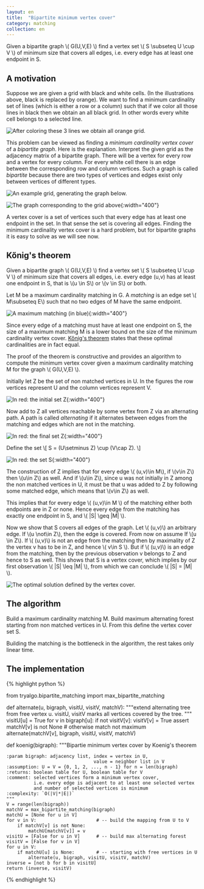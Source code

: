 ```yaml
---
layout: en
title:  "Bipartite minimum vertex cover"
category: matching
collection: en
---
```


Given a bipartite graph \\( G(U,V,E) \\) find a vertex set \\( S \\subseteq U \\cup V \\) of minimum size that covers all edges, i.e. every edge has at least one endpoint in S.


## A motivation

Suppose we are given a grid with black and white cells.  (In the illustrations above, black is replaced by orange). We want to find a minimum cardinality set of lines (which is either a row or a column) such that if we color all those lines in black then we obtain an all black grid.  In other words every white cell belongs to a selected line.

![]({{site.images}}covering4.svg "After coloring these 3 lines we obtain all orange grid.")

This problem can be viewed as finding a *minimum cardinality vertex cover* of a *bipartite graph*. Here is the explanation.
Interpret the given grid as the adjacency matrix of a bipartite graph.  There will be a vertex for every row and  a vertex for every column. For every white cell there is an edge between the corresponding row and column vertices.  Such a graph is called *bipartite* because there are two types of vertices and edges exist only between vertices of different types.

![]({{site.images}}covering8.svg "An example grid, generating the graph below.")

![]({{site.images}}konig0.svg "The graph corresponding to the grid above" ){:width="400"}

A vertex cover is a set of vertices such that every edge has at least one endpoint in the set. In that sense the set is covering all edges.  Finding the minimum cardinality vertex cover is a hard problem, but for bipartite graphs it is easy to solve as we will see now.

## Kőnig's theorem

Given a bipartite graph \\( G(U,V,E) \\) find a vertex set \\( S \\subseteq U \\cup V \\) of minimum size that covers all edges, i.e. every edge (u,v) has at least one endpoint in S, that is \\(u \\in S\\) or \\(v \\in S\\) or both.

Let M be a maximum cardinality matching in G.  A *matching* is an edge set \\( M\\subseteq E\\)  such that no two edges of M have the same endpoint.

![]({{site.images}}konig1.svg "A maximum matching (in blue)"){:width="400"}

Since every edge of a matching must have at least one endpoint on S, the size of a maximum matching M is a lower bound on the size of the minimum cardinality vertex cover.
[Kőnig's theorem](https://en.wikipedia.org/wiki/K%C5%91nig%27s_theorem_(graph_theory)) states that these optimal cardinalities are in fact equal.

The proof of the theorem is constructive and provides an algorithm to compute the minimum vertex cover given a maximum cardinality matching M for the graph \\( G(U,V,E) \\).

Initially let Z be the set of non matched vertices in U.  In the figures the row vertices represent U and the column vertices represent V.


![]({{site.images}}konig2init.svg "In red: the initial set Z"){:width="400"}

 Now add to Z all vertices reachable by some vertex from Z via an alternating path.  A path is called *alternating* if it alternates between edges from the matching and edges which are not in the matching.

![]({{site.images}}konig2.svg "In red: the final set Z"){:width="400"}


Define the set
\\[
S = (U\\setminus Z) \\cup (V\\cap Z).
\\]


![]({{site.images}}konig3.svg "In red: the set S"){:width="400"}


The construction of Z implies that for every edge \\( (u,v)\\in M\\), if \\(v\\in Z\\) then \\(u\\in Z\\) as well.  And if \\(u\\in Z\\), since u was not initially in Z among the non matched vertices in U, it must be that u was added to Z by following some matched edge, which means that \\(v\\in Z\\) as well.

This implies that for every edge \\( (u,v)\\in M \\) of the matching either both endpoints are in Z or none.  Hence every edge from the matching has exactly one endpoint in S, and \\( \|S\| \\geq \|M\| \\).

Now we show that S covers all edges of the graph.
Let \\( (u,v)\\) an arbitrary edge. If \\(u \\not\\in Z\\), then the edge is covered.  From now on assume  If \\(u \\in Z\\).  If \\( (u,v)\\)  is not an edge from the matching then by maximality of Z the vertex v has to be in Z, and hence \\( v\\in S \\).
But if \\( (u,v)\\)  is an edge from the matching, then by the previous observation v belongs to Z and hence to S as well.  This shows that S is a vertex cover, which implies by our first observation \\( \|S\| \\leq \|M\| \\), from which we can conclude \\( \|S\| = \|M\| \\).

![]({{site.images}}covering8sol.svg "The optimal solution defined by the vertex cover.")

## The algorithm

Build a maximum cardinality matching M.  Build maximum alternating forest starting from non matched vertices in U.  From this define the vertex cover set S.

Building the matching is the bottleneck in the algorithm, the rest takes only linear time.


## The implementation


{% highlight python %}

from tryalgo.bipartite_matching import max_bipartite_matching


def alternate(u, bigraph, visitU, visitV, matchV):
    """extend alternating tree from free vertex u.
      visitU, visitV marks all vertices covered by the tree.
    """
    visitU[u] = True
    for v in bigraph[u]:
        if not visitV[v]:
            visitV[v] = True
            assert matchV[v] is not None   # otherwise match not maximum
            alternate(matchV[v], bigraph, visitU, visitV, matchV)


def koenig(bigraph):
    """Bipartie minimum vertex cover by Koenig's theorem

    :param bigraph: adjacency list, index = vertex in U,
                                    value = neighbor list in V
    :assumption: U = V = {0, 1, 2, ..., n - 1} for n = len(bigraph)
    :returns: boolean table for U, boolean table for V
    :comment: selected vertices form a minimum vertex cover,
              i.e. every edge is adjacent to at least one selected vertex
              and number of selected vertices is minimum
    :complexity: `O(|V|*|E|)`
    """
    V = range(len(bigraph))
    matchV = max_bipartite_matching(bigraph)
    matchU = [None for u in V]
    for v in V:                      # -- build the mapping from U to V
        if matchV[v] is not None:
            matchU[matchV[v]] = v
    visitU = [False for u in V]      # -- build max alternating forest
    visitV = [False for v in V]
    for u in V:
        if matchU[u] is None:        # -- starting with free vertices in U
            alternate(u, bigraph, visitU, visitV, matchV)
    inverse = [not b for b in visitU]
    return (inverse, visitV)
{% endhighlight %}

